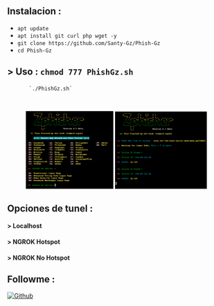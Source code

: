 ## Instalacion :

* `apt update`
* `apt install git curl php wget -y`
* `git clone https://github.com/Santy-Gz/Phish-Gz`
* `cd Phish-Gz`
## > Uso : `chmod 777 PhishGz.sh`
           `./PhishGz.sh`

<br>
<p align="center">
<img width="40%" src="https://raw.githubusercontent.com/htr-tech/release-download/master/images/zphisher1.png"/>
<img width="42%" src="https://raw.githubusercontent.com/htr-tech/release-download/master/images/zphisher02.png"/>
</p>

## Opciones de tunel :
#### > Localhost
#### > NGROK Hotspot
#### > NGROK No Hotspot

## Followme :
[![Github](https://img.shields.io/badge/Github-Santy--Gz-aqua?style=for-the-badge&logo=github)](https://github.com/Santy-Gz)

